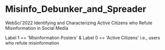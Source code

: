 # Misinfo_Debunker_and_Spreader
WebSci'2022 
Identifying and Characterizing Active Citizens who Refute Misinformation in Social Media

Label 1 == 'Misinformation Posters' & Label 0 == 'Active Citizens' i.e., users who refute misinformation
